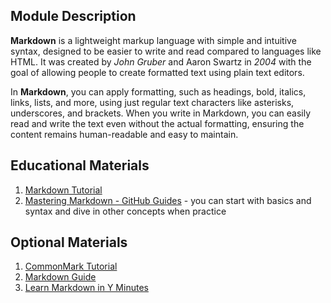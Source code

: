## Module Description

**Markdown** is a lightweight markup language with simple and intuitive syntax, designed to be easier to
write and read compared to languages like HTML. It was created by _John Gruber_ and Aaron Swartz in _2004_ with the goal 
of allowing people to create formatted text using plain text editors.

In **Markdown**, you can apply formatting, such as headings, bold, italics, links, lists, and more, using just regular
text characters like asterisks, underscores, and brackets. When you write in Markdown, you can easily read and write
the text even without the actual formatting, ensuring the content remains human-readable and easy to maintain.


## Educational Materials
1. [Markdown Tutorial](https://www.markdowntutorial.com/)
2. [Mastering Markdown - GitHub Guides](https://guides.github.com/features/mastering-markdown/) - you can start with basics and syntax and dive in other concepts when practice


## Optional Materials
1. [CommonMark Tutorial ](https://commonmark.org/help/tutorial/)
2. [Markdown Guide](https://www.markdownguide.org/)
3. [Learn Markdown in Y Minutes](https://learnxinyminutes.com/docs/markdown/)
